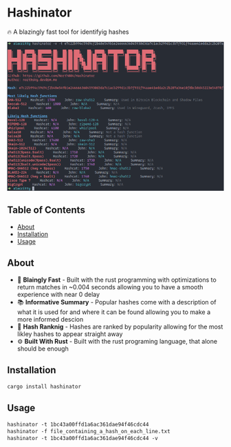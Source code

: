 # Hashinator

🔥 A blazingly fast tool for identifyig hashes

<img src="example.png" class="img-responsive" alt=""> </div>

## Table of Contents
- [About](#about)
- [Installation](#installation)
- [Usage](#usage)

## About
 * 🚀 **Blaingly Fast** - Built with the rust programming with optimizations to return matches in ~0.004 seconds allowing you to have a smooth experience with near 0 delay
 * 📚 **Informative Summary** - Popular hashes come with a description of what it is used for and where it can be found allowing you to make a more informed descion 
 * 💯 **Hash Ranknig** - Hashes are ranked by popularity allowing for the most likley hashes to appear straight away
 * ⚙️ **Built With Rust** - Built with the rust programing language, that alone should be enough


## Installation 
```
cargo install hashinator
```
## Usage
```
hashinator -t 1bc43a00ffd1a6ac361dae94f46cdc44
hashinator -f file_containing_a_hash_on_each_line.txt
hashinator -t 1bc43a00ffd1a6ac361dae94f46cdc44 -v 
```
